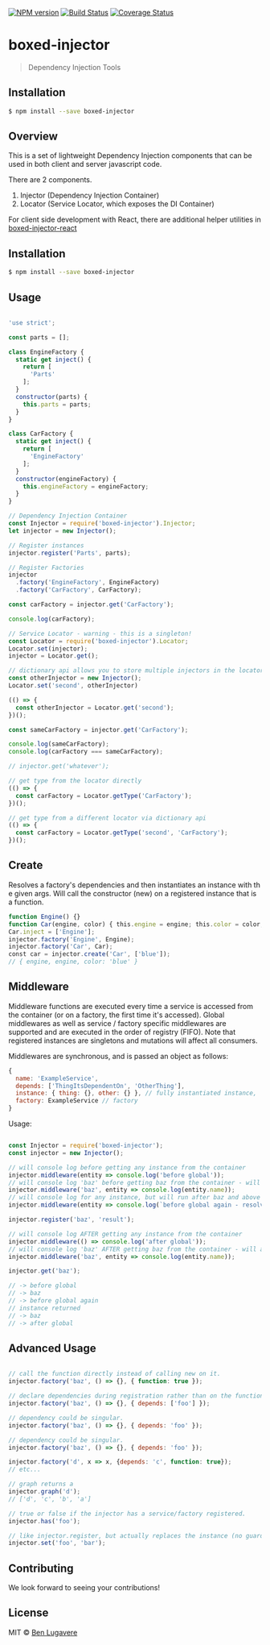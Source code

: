 [![NPM version][npm-image]][npm-url] [![Build Status][travis-image]][travis-url] [![Coverage Status][coveralls-image]][coveralls-url]

# boxed-injector

> Dependency Injection Tools

## Installation

```sh
$ npm install --save boxed-injector
```

## Overview

This is a set of lightweight Dependency Injection components that can be used in both client and server javascript code.

There are 2 components. 

1. Injector (Dependency Injection Container)
2. Locator (Service Locator, which exposes the DI Container)

For client side development with React, there are additional helper utilities in [boxed-injector-react](https://github.com/giddyinc/boxed-injector-react)

## Installation 

```sh
$ npm install --save boxed-injector
```

## Usage

```js

'use strict';

const parts = [];

class EngineFactory {
  static get inject() {
    return [
      'Parts'
    ];
  }
  constructor(parts) {
    this.parts = parts;
  }
}

class CarFactory {
  static get inject() {
    return [
      'EngineFactory'
    ];
  }
  constructor(engineFactory) {
    this.engineFactory = engineFactory;
  }
}

// Dependency Injection Container
const Injector = require('boxed-injector').Injector;
let injector = new Injector();

// Register instances
injector.register('Parts', parts);

// Register Factories
injector
  .factory('EngineFactory', EngineFactory)
  .factory('CarFactory', CarFactory);

const carFactory = injector.get('CarFactory');

console.log(carFactory);

// Service Locator - warning - this is a singleton!
const Locator = require('boxed-injector').Locator;
Locator.set(injector);
injector = Locator.get();

// dictionary api allows you to store multiple injectors in the locator by key.
const otherInjector = new Injector();
Locator.set('second', otherInjector)

(() => {
  const otherInjector = Locator.get('second');
})();

const sameCarFactory = injector.get('CarFactory');

console.log(sameCarFactory);
console.log(carFactory === sameCarFactory);

// injector.get('whatever');

// get type from the locator directly
(() => {
  const carFactory = Locator.getType('CarFactory');
})();

// get type from a different locator via dictionary api
(() => {
  const carFactory = Locator.getType('second', 'CarFactory');
})();

```
## Create
Resolves a factory's dependencies and then instantiates an instance with the given args. Will call the constructor (new) on a registered instance that is a function.
```js
function Engine() {}
function Car(engine, color) { this.engine = engine; this.color = color; }
Car.inject = ['Engine'];
injector.factory('Engine', Engine);
injector.factory('Car', Car);
const car = injector.create('Car', ['blue']);
// { engine, engine, color: 'blue' }
```

## Middleware
Middleware functions are executed every time a service is accessed from the container (or on a factory, the first time it's accessed). 
Global middlewares as well as service / factory specific middlewares are supported and are executed in the order of registry (FIFO).
Note that registered instances are singletons and mutations will affect all consumers.

Middlewares are synchronous, and is passed an object as follows:

```js
{
  name: 'ExampleService',
  depends: ['ThingItsDependentOn', 'OtherThing'],
  instance: { thing: {}, other: {} }, // fully instantiated instance,
  factory: ExampleService // factory
}
```

Usage:

```js

const Injector = require('boxed-injector');
const injector = new Injector();

// will console log before getting any instance from the container
injector.middleware(entity => console.log('before global'));
// will console log 'baz' before getting baz from the container - will always run after global above
injector.middleware('baz', entity => console.log(entity.name));
// will console log for any instance, but will run after baz and above global is logged 
injector.middleware(entity => console.log(`before global again - resolving ${entity.name}`));

injector.register('baz', 'result');

// will console log AFTER getting any instance from the container
injector.middleware(() => console.log('after global'));
// will console log 'baz' AFTER getting baz from the container - will always run after global above
injector.middleware('baz', entity => console.log(entity.name));

injector.get('baz');

// -> before global
// -> baz
// -> before global again
// instance returned
// -> baz
// -> after global  

```


## Advanced Usage
```js

// call the function directly instead of calling new on it.
injector.factory('baz', () => {}, { function: true });

// declare dependencies during registration rather than on the function.
injector.factory('baz', () => {}, { depends: ['foo'] });

// dependency could be singular.
injector.factory('baz', () => {}, { depends: 'foo' });

// dependency could be singular.
injector.factory('baz', () => {}, { depends: 'foo' });

injector.factory('d', x => x, {depends: 'c', function: true});
// etc...

// graph returns a 
injector.graph('d');
// ['d', 'c', 'b', 'a']

// true or false if the injector has a service/factory registered.
injector.has('foo');

// like injector.register, but actually replaces the instance (no guard)
injector.set('foo', 'bar');
```

## Contributing
We look forward to seeing your contributions!

## License

MIT © [Ben Lugavere]()


[npm-image]: https://badge.fury.io/js/boxed-injector.svg
[npm-url]: https://npmjs.org/package/boxed-injector
[travis-image]: https://travis-ci.org/giddyinc/boxed-injector.svg?branch=master
[travis-url]: https://travis-ci.org/giddyinc/boxed-injector
[daviddm-image]: https://david-dm.org/giddyinc/boxed-injector.svg?theme=shields.io
[daviddm-url]: https://david-dm.org/giddyinc/boxed-injector
[coveralls-image]: https://coveralls.io/repos/giddyinc/boxed-injector/badge.svg
[coveralls-url]: https://coveralls.io/r/giddyinc/boxed-injector
